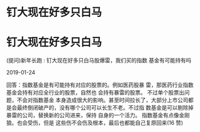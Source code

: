 # 钉大现在好多只白马

# 钉大现在好多只白马

(提问)新年长跑 : 钉大现在好多只白马股爆雷，我们买的指数 基金有可能持有吗

2019-01-24

回答：指数基金是有可能持有对应的股票的。例如医药股暴 雷，那医药行业指数基金会持有对应全行业的股票，自然也 会持有暴雷的股票。 不过单个股票出问题，不会对指数基金 本身造成很大的影响。甚至时间拉长了，大部分上市公司都 是会最终倒闭破产的，没有哪个公司可以长生不老。不过指 数基金是可以剔除掉暴雷的公司，替换新的公司进来，保持 自身的一个活力。 指数基金有点像金刚狼。也会受伤，但是 这些伤不会伤及根本，最后也都能自己复原回来(16 赞)